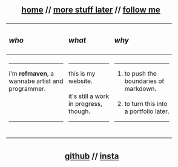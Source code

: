 <div align="center" style="display: flex; justify-content: center; align-items: center; min-height: 12vh;">
  <div style="text-align: center;">
    <h2>&nbsp;&nbsp;<span style="text-decoration: underline;">home</span> //
      <a href="">more stuff later</a> //
      <a href="#follow">follow me</a>
    </h2>
    <table style="width: 100%; margin: auto; padding: 5px; border-collapse: collapse; text-align: center;">
      <thead>
        <tr>
          <th align="left" style="padding: 7px;"><h3><em>who</em></h3></th>
          <th align="left" style="padding: 7px;"><h3><em>what</em></h3></th>
          <th align="left" style="padding: 7px;"><h3><em>why</em></h3></th>
        </tr>
      </thead>
      <tbody>
        <tr>
          <td align="left" style="padding: 7px;">
            <hr>
            i'm <strong>refmaven</strong>, a<br>wannabe artist and<br>programmer.
            <br><br><br><br>
            <hr>
            <br>
          </td>
          <td align="left" style="padding: 7px;">
            <hr>
            this is my<br>website.
            <br><br>
            it's still a work <br> in progress,<br>though.
            <br>
            <hr>
            <br>
          </td>
          <td align="left" style="padding: 7px;">
            <hr><ol>
            <li>to push the<br>boundaries of<br>markdown.</li><br>
            <li>to turn this into <br>a portfolio later.</li>
            </ol><hr>
            <br>
          </td>
        </tr>
      </tbody>
    </table>  
    <h2 id="follow">&nbsp;&nbsp;
     <a href="https://github.com/refmaven">github</a> //  
     <a href="https://instagram.com/refmaven">insta</a>
    </h2>
  </div>
</div>
